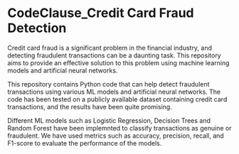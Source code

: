 # CodeClause_Credit Card Fraud Detection
Credit card fraud is a significant problem in the financial industry, and detecting fraudulent transactions can be a daunting task. This repository aims to provide an effective solution to this problem using machine learning models and artificial neural networks.

This repository contains Python code that can help detect fraudulent transactions using various ML models and artificial neural networks. The code has been tested on a publicly available dataset containing credit card transactions, and the results have been quite promising.

Different ML models such as Logistic Regression, Decision Trees and Random Forest have been implemnted to classify transactions as genuine or fraudulent. We have used metrics such as accuracy, precision, recall, and F1-score to evaluate the performance of the models.
